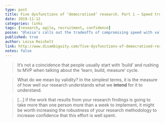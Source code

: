 ```yaml
---
type: post
title: Five dysfunctions of ‘democratised’ research. Part 1 – Speed trumps validity
date: 2019-11-12
categories: links
tags: [research, agile, recruitment, confidence]
posse: "@leisa’s calls out the tradeoffs of compromising speed with validity, the first of five research dysfunctions."
published: true
author: Leisa Reichelt
link: http://www.disambiguity.com/five-dysfunctions-of-democratised-research-part-1-speed-trumps-validity/
notes: false
---
```


> It’s not a coincidence that people usually start with ‘build’ and rushing to MVP when talking about the ‘learn, build, measure’ cycle.

> What do we mean by validity? In the simplest terms, it is the measure of how well our research understands what we **intend** for it to understand.

> […] if the work that results from your research findings is going to take more than one person more than a week to implement, it might be worth increasing the robustness of your research methodology to increase confidence that this effort is well spent.
